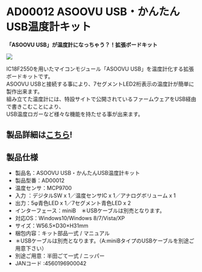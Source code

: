# AD00012 ASOOVU USB・かんたんUSB温度計キット

**「ASOOVU USB」が温度計になっちゃう？！拡張ボードキット**  

![](https://bit-trade-one.co.jp/wp/wp-content/uploads/2014/03/9ec018c274815623eb0642f70320c350.png)  

IC18F2550を用いたマイコンモジュール「ASOOVU USB」を温度計化する拡張ボードキットです。  
ASOOVU USBと接続する事により、7セグメントLED2桁表示の温度計が簡単に製作出来ます。  
組み立てた温度計には、特設サイトで公開されているファームウェアをUSB経由で書きこむことにより、  
USB温度ロガーなど様々な機能を持たせる事が出来ます。  

## 製品詳細は[こちら](https://bit-trade-one.co.jp/product/asoovu/ad00012/)!

## 製品仕様

 -   製品名：ASOOVU USB・かんたんUSB温度計キット
 -   製品型番：AD00012
 -   温度センサ：MCP9700
 -   入力 ：デジタルSW x 1／温度センサIC x 1／アナログボリューム x 1
 -   出力：5φ青色LED x 1／7セグメント青色LED x 2
 -   インターフェース：miniB　＊USBケーブルは別売となります。
 -   対応OS：Windows10/Windows 8/7/Vista/XP
 -   サイズ：W56.5×D30×H31mm
 -   梱包内容：キット部品一式 / マニュアル
 -   ＊USBケーブルは別売となります。（A:miniBタイプのUSBケーブルを別途ご用意下さい）
 -   別途ご用意：半田ごて一式 / ニッパー
 -   JANコード :4560196900042
